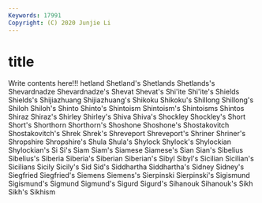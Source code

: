 ```yaml
---
Keywords: 17991
Copyright: (C) 2020 Junjie Li
---
```


# title

Write contents here!!!
hetland 
Shetland's
Shetlands 
Shetlands's 
Shevardnadze 
Shevardnadze's 
Shevat 
Shevat's 
Shi'ite 
Shi'ite's 
Shields 
Shields's
Shijiazhuang 
Shijiazhuang's 
Shikoku 
Shikoku's 
Shillong 
Shillong's 
Shiloh 
Shiloh's 
Shinto 
Shinto's
Shintoism 
Shintoism's 
Shintoisms 
Shintos 
Shiraz 
Shiraz's 
Shirley 
Shirley's 
Shiva 
Shiva's
Shockley 
Shockley's 
Short 
Short's 
Shorthorn 
Shorthorn's 
Shoshone 
Shoshone's 
Shostakovitch 
Shostakovitch's
Shrek 
Shrek's 
Shreveport 
Shreveport's 
Shriner 
Shriner's 
Shropshire 
Shropshire's 
Shula 
Shula's
Shylock 
Shylock's 
Shylockian 
Shylockian's 
Si 
Si's 
Siam 
Siam's 
Siamese 
Siamese's
Sian 
Sian's 
Sibelius 
Sibelius's 
Siberia 
Siberia's 
Siberian 
Siberian's 
Sibyl 
Sibyl's
Sicilian 
Sicilian's 
Sicilians 
Sicily 
Sicily's 
Sid 
Sid's 
Siddhartha 
Siddhartha's 
Sidney
Sidney's 
Siegfried 
Siegfried's 
Siemens 
Siemens's 
Sierpinski 
Sierpinski's 
Sigismund 
Sigismund's 
Sigmund
Sigmund's 
Sigurd 
Sigurd's 
Sihanouk 
Sihanouk's 
Sikh 
Sikh's 
Sikhism 
